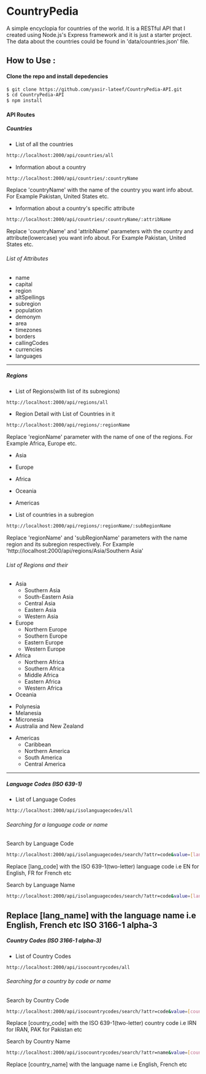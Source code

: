 # CountryPedia
A simple encyclopia for countries of the world. It is a RESTful API that I created using Node.js's Express framework and it is just a starter project. The data about the countries could be found in 'data/countries.json' file. 

## How to Use :

#### Clone the repo and install depedencies

```sh
$ git clone https://github.com/yasir-lateef/CountryPedia-API.git
$ cd CountryPedia-API
$ npm install
```

#### API Routes

##### Countries

- List of all the countries

```sh
http://localhost:2000/api/countries/all
```

- Information about a country
```sh
http://localhost:2000/api/countries/:countryName
```
Replace 'countryName' with the name of the country you want info about. For Example Pakistan, United States etc.


- Information about a country's specific attribute
```sh
http://localhost:2000/api/countries/:countryName/:attribName
```
Replace 'countryName' and 'attribName' parameters with the country and attribute(lowercase) you want info about. For Example Pakistan, United States etc.
###### List of Attributes
 - name
 - capital
 - region
 - altSpellings
 - subregion
 - population
 - demonym
 - area
 - timezones
 - borders
 - callingCodes
 - currencies
 - languages
 ---
 ##### Regions
 
 - List of Regions(with list of its subregions)
 ```sh
 http://localhost:2000/api/regions/all
 ```
 
  - Region Detail with List of Countries in it
 ```sh
 http://localhost:2000/api/regions/:regionName
 ```
Replace 'regionName' parameter with the name of one of the regions. For Example Africa, Europe etc.
 - Asia
 - Europe
 - Africa
 - Oceania
 - Americas
 
 - List of countries in a subregion
 ```sh
 http://localhost:2000/api/regions/:regionName/:subRegionName
 ```
 Replace 'regionName' and 'subRegionName' parameters with the name region and its subregion respectively. For Example 'http://localhost:2000/api/regions/Asia/Southern Asia'
 ###### List of Regions and their
 - Asia
 	+ Southern Asia
 	+ South-Eastern Asia
 	+ Central Asia
 	+ Eastern Asia
 	+ Western Asia 
 - Europe
 	+ Northern Europe
 	+ Southern Europe
 	+ Eastern Europe
 	+ Western Europe
 - Africa
 	+ Northern Africa
 	+ Southern Africa
 	+ Middle Africa
 	+ Eastern Africa
 	+ Western Africa
 - Oceania
  + Polynesia
  + Melanesia
  + Micronesia
  + Australia and New Zealand
 - Americas
 	+ Caribbean
 	+ Northern America
 	+ South America
 	+ Central America
---
 ##### Language Codes (ISO 639-1)

 - List of Language Codes

 ```sh
 http://localhost:2000/api/isolanguagecodes/all
 ```
 ###### Searching for a language code or name
 
 Search by Language Code
 ```sh
 http://localhost:2000/api/isolanguagecodes/search/?attr=code&value=[lang_code]
 ```
 Replace [lang_code] with the ISO 639-1(two-letter) language code i.e EN for English, FR for French etc

 Search by Language Name
 ```sh
 http://localhost:2000/api/isolanguagecodes/search/?attr=code&value=[lang_Name]
 ```
 Replace [lang_name] with the language name i.e English, French etc ISO 3166-1 alpha-3
---
 ##### Country Codes (ISO 3166-1 alpha-3)

 - List of Country Codes

 ```sh
 http://localhost:2000/api/isocountrycodes/all
 ```
 ###### Searching for a country by code or name
 
 Search by Country Code
 ```sh
 http://localhost:2000/api/isocountrycodes/search/?attr=code&value=[country_code]
 ```
 Replace [country_code] with the ISO 639-1(two-letter) country code i.e IRN for IRAN, PAK for Pakistan etc

 Search by Country Name
 ```sh
 http://localhost:2000/api/isocountrycodes/search/?attr=name&value=[country_Name]
 ```
 Replace [country_name] with the language name i.e English, French etc 